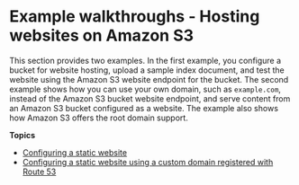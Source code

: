 # Example walkthroughs \- Hosting websites on Amazon S3<a name="hosting-websites-on-s3-examples"></a>

This section provides two examples\. In the first example, you configure a bucket for website hosting, upload a sample index document, and test the website using the Amazon S3 website endpoint for the bucket\. The second example shows how you can use your own domain, such as `example.com`, instead of the Amazon S3 bucket website endpoint, and serve content from an Amazon S3 bucket configured as a website\. The example also shows how Amazon S3 offers the root domain support\.

**Topics**
+ [Configuring a static website](HostingWebsiteOnS3Setup.md)
+ [Configuring a static website using a custom domain registered with Route 53](website-hosting-custom-domain-walkthrough.md)